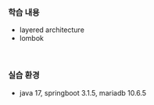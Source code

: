 ### 학습 내용

  * layered architecture
  * lombok

<br>

### 실습 환경

  * java 17, springboot 3.1.5, mariadb 10.6.5 
